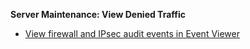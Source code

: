 __Server Maintenance: View Denied Traffic__
- [View firewall and IPsec audit events in Event Viewer](https://technet.microsoft.com/en-us/library/ff428143(v=ws.10).aspx)

